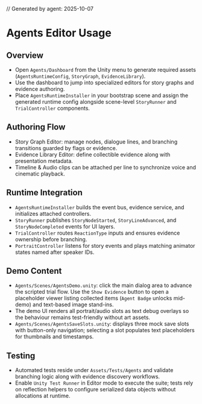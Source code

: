 // Generated by agent: 2025-10-07
# Agents Editor Usage

## Overview
- Open `Agents/Dashboard` from the Unity menu to generate required assets (`AgentsRuntimeConfig`, `StoryGraph`, `EvidenceLibrary`).
- Use the dashboard to jump into specialized editors for story graphs and evidence authoring.
- Place `AgentsRuntimeInstaller` in your bootstrap scene and assign the generated runtime config alongside scene-level `StoryRunner` and `TrialController` components.

## Authoring Flow
- Story Graph Editor: manage nodes, dialogue lines, and branching transitions guarded by flags or evidence.
- Evidence Library Editor: define collectible evidence along with presentation metadata.
- Timeline & Audio clips can be attached per line to synchronize voice and cinematic playback.

## Runtime Integration
- `AgentsRuntimeInstaller` builds the event bus, evidence service, and initializes attached controllers.
- `StoryRunner` publishes `StoryNodeStarted`, `StoryLineAdvanced`, and `StoryNodeCompleted` events for UI layers.
- `TrialController` routes `ReactionType` inputs and ensures evidence ownership before branching.
- `PortraitController` listens for story events and plays matching animator states named after speaker IDs.

## Demo Content
- `Agents/Scenes/AgentsDemo.unity`: click the main dialog area to advance the scripted trial flow. Use the `Show Evidence` button to open a placeholder viewer listing collected items (`Agent Badge` unlocks mid-demo) and text-based image stand-ins.
- The demo UI renders all portrait/audio slots as text debug overlays so the behaviour remains test-friendly without art assets.
- `Agents/Scenes/AgentsSaveSlots.unity`: displays three mock save slots with button-only navigation; selecting a slot populates text placeholders for thumbnails and timestamps.

## Testing
- Automated tests reside under `Assets/Tests/Agents` and validate branching logic along with evidence discovery workflows.
- Enable `Unity Test Runner` in Editor mode to execute the suite; tests rely on reflection helpers to configure serialized data objects without allocations at runtime.
